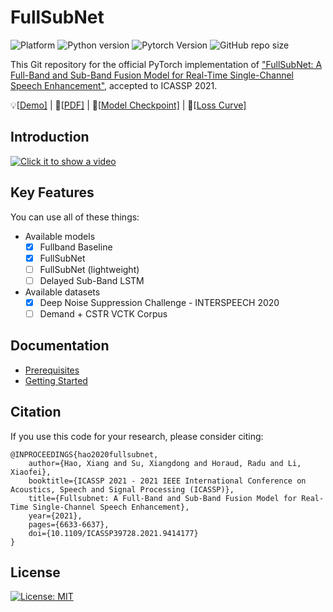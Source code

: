 # FullSubNet

![Platform](https://img.shields.io/badge/Platform-macos%20%7C%20linux-lightgrey)
![Python version](https://img.shields.io/badge/Python-%3E%3D3.8.0-orange)
![Pytorch Version](https://img.shields.io/badge/PyTorch-%3E%3D1.7-brightgreen)
![GitHub repo size](https://img.shields.io/github/repo-size/haoxiangsnr/FullSubNet)

This Git repository for the official PyTorch implementation
of ["FullSubNet: A Full-Band and Sub-Band Fusion Model for Real-Time Single-Channel Speech Enhancement"](https://arxiv.org/abs/2010.15508), accepted
to ICASSP 2021. 

:bulb:[[Demo\]](https://www.haoxiangsnr.com/demo/fullsubnet/) | :page_facing_up:[[PDF\]](https://arxiv.org/abs/2010.15508) | :floppy_disk:[[Model Checkpoint\]](https://github.com/haoxiangsnr/FullSubNet/releases) | :satellite:[[Loss Curve\]](https://tensorboard.dev/experiment/63WgyAXOSbiBzHg4AdVfYw/#scalars)

## Introduction

[![Click it to show a video](https://i.imgur.com/s3mq7NNl.png)](https://youtu.be/XJeE-MWDlk0 "FullSubNet: A Full-Band and Sub-Band Fusion Model for Real-Time Single-Channel Speech Enhancement")

## Key Features

You can use all of these things:

- Available models
  - [x] Fullband Baseline
  - [x] FullSubNet
  - [ ] FullSubNet (lightweight)
  - [ ] Delayed Sub-Band LSTM

- Available datasets
  - [x] Deep Noise Suppression Challenge - INTERSPEECH 2020
  - [ ] Demand + CSTR VCTK Corpus

## Documentation

- [Prerequisites](docs/prerequisites.md)
- [Getting Started](docs/getting_started.md)

## Citation

If you use this code for your research, please consider citing:

```text
@INPROCEEDINGS{hao2020fullsubnet,
    author={Hao, Xiang and Su, Xiangdong and Horaud, Radu and Li, Xiaofei},
    booktitle={ICASSP 2021 - 2021 IEEE International Conference on Acoustics, Speech and Signal Processing (ICASSP)}, 
    title={Fullsubnet: A Full-Band and Sub-Band Fusion Model for Real-Time Single-Channel Speech Enhancement}, 
    year={2021},
    pages={6633-6637},
    doi={10.1109/ICASSP39728.2021.9414177}
}
```

## License

[![License: MIT](https://img.shields.io/badge/License-MIT-yellow.svg)](https://github.com/haoxiangsnr/FullSubNet/blob/main/LICENSE)

